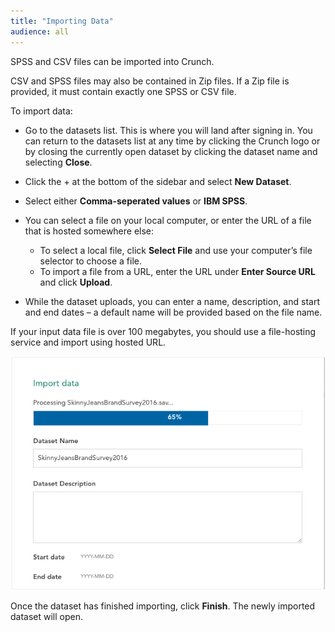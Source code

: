 ```yaml
---
title: "Importing Data"
audience: all
---
```


SPSS and CSV files can be imported into Crunch.

CSV and SPSS files may also be contained in Zip files. If a Zip file is provided,
it must contain exactly one SPSS or CSV file.

To import data:

* Go to the datasets list. This is where you will land after signing in. You can return to the datasets list at any time by clicking the Crunch logo or by closing the currently open dataset by clicking the dataset name and selecting **Close**.

* Click the + at the bottom of the sidebar and select **New Dataset**. 

* Select either **Comma-seperated values** or **IBM SPSS**.

* You can select a file on your local computer, or enter the URL of a file that is hosted somewhere else:
    * To select a local file, click **Select File** and use your computer’s file selector to choose a file.
    * To import a file from a URL, enter the URL under **Enter Source URL** and click **Upload**.
* While the dataset uploads, you can enter a name, description, and start and end dates – a default name will be provided based on the file name.

If your input data file is over 100 megabytes, you should use a file-hosting service and
import using hosted URL.

![](images/ImportInterface.png)

Once the dataset has finished importing, click **Finish**. The newly imported dataset will open.
